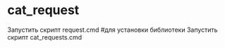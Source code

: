 # cat_request
Запустить скрипт request.cmd #для установки библиотеки
Запустить скрипт cat_requests.cmd
